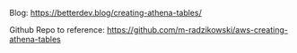 Blog:
https://betterdev.blog/creating-athena-tables/

Github Repo to reference:
https://github.com/m-radzikowski/aws-creating-athena-tables
